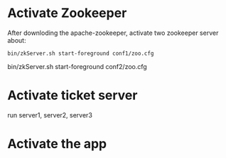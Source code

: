
# Activate Zookeeper 
After downloding the apache-zookeeper, activate two zookeeper server about: 
```
bin/zkServer.sh start-foreground conf1/zoo.cfg
```
bin/zkServer.sh start-foreground conf2/zoo.cfg

# Activate ticket server
run server1, server2, server3

# Activate the app
